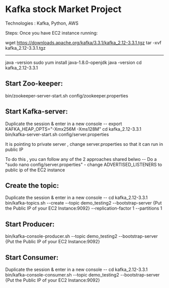 # Kafka stock Market Project

Technologies : Kafka, Python, AWS

Steps:
Once you have EC2 instance running:


wget https://downloads.apache.org/kafka/3.3.1/kafka_2.12-3.3.1.tgz
tar -xvf kafka_2.12-3.3.1.tgz


-----------------------
java -version
sudo yum install java-1.8.0-openjdk
java -version
cd kafka_2.12-3.3.1

Start Zoo-keeper:
-------------------------------
bin/zookeeper-server-start.sh config/zookeeper.properties


Start Kafka-server:
----------------------------------------
Duplicate the session & enter in a new console --
export KAFKA_HEAP_OPTS="-Xmx256M -Xms128M"
cd kafka_2.12-3.3.1
bin/kafka-server-start.sh config/server.properties

It is pointing to private server , change server.properties so that it can run in public IP 

To do this , you can follow any of the 2 approaches shared belwo --
Do a "sudo nano config/server.properties" - change ADVERTISED_LISTENERS to public ip of the EC2 instance


Create the topic:
-----------------------------
Duplicate the session & enter in a new console --
cd kafka_2.12-3.3.1
bin/kafka-topics.sh --create --topic demo_testing2 --bootstrap-server {Put the Public IP of your EC2 Instance:9092} --replication-factor 1 --partitions 1

Start Producer:
--------------------------
bin/kafka-console-producer.sh --topic demo_testing2 --bootstrap-server {Put the Public IP of your EC2 Instance:9092} 

Start Consumer:
-------------------------
Duplicate the session & enter in a new console --
cd kafka_2.12-3.3.1
bin/kafka-console-consumer.sh --topic demo_testing2 --bootstrap-server {Put the Public IP of your EC2 Instance:9092}